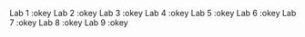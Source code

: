 Lab 1 :okey
Lab 2 :okey
Lab 3 :okey
Lab 4 :okey
Lab 5 :okey
Lab 6 :okey
Lab 7 :okey
Lab 8 :okey
Lab 9 :okey
